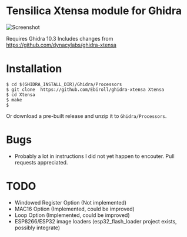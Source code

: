 # Tensilica Xtensa module for Ghidra

![Screenshot](/screenshot.png?raw=true)

Requires Ghidra 10.3
Includes changes from https://github.com/dynacylabs/ghidra-xtensa

# Installation

```
$ cd $(GHIDRA_INSTALL_DIR)/Ghidra/Processors
$ git clone  https://github.com/Ebiroll/ghidra-xtensa Xtensa
$ cd Xtensa
$ make
$
```

Or download a pre-built release and unzip it to `Ghidra/Processors`.

# Bugs
* Probably a lot in instructions I did not yet happen to encouter. Pull requests
  appreciated.

# TODO
* Windowed Register Option (Not implemented)
* MAC16 Option (Implemented, could be improved)
* Loop Option (Implemented, could be improved)
* ESP8266/ESP32 image loaders (esp32_flash_loader project exists, possibly integrate)
